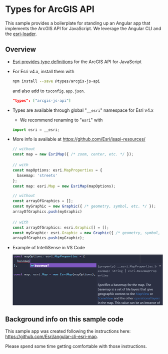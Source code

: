 # Types for ArcGIS API

This sample provides a boilerplate for standing up an Angular app that implements the ArcGIS API for JavaScript.  We leverage the Angular CLI and the [esri-loader](https://github.com/Esri/esri-loader).

## Overview

- [Esri provides type definitions](https://github.com/Esri/jsapi-resources/) for the ArcGIS API for JavaScript

- For Esri v4.x, install them with

  ```bash
  npm install --save @types/arcgis-js-api
  ```

  and also add to `tsconfig.app.json`.

  ```json
  "types": ["arcgis-js-api"]
  ```

- Types are available through global "`__esri`" namespace for Esri v4.x

  - We recommend renaming to "`esri`" with

  ```ts
  import esri = __esri;
  ```

- More info is available at https://github.com/Esri/jsapi-resources/

  ```ts
  // without
  const map = new EsriMap({ /* zoom, center, etc. */ });

  // with
  const mapOptions: esri.MapProperties = {
    basemap: 'streets'
  };
  const map: esri.Map = new EsriMap(mapOptions);
  ```

  ```ts
  // without
  const arrayOfGraphics = [];
  const myGraphic = new Graphic({ /* geometry, symbol, etc. */ });
  arrayOfGraphics.push(myGraphic)

  // with
  const arrayOfGraphics: esri.Graphic[] = [];
  const myGraphic: esri.Graphic = new Graphic({ /* geometry, symbol, etc. */ });
  arrayOfGraphics.push(myGraphic);
  ```

- Example of IntelliSense in VS Code

  ![autocomplete screenshot](autocomplete_screenshot.png)

## Background info on this sample code

This sample app was created following the instructions here: https://github.com/Esri/angular-cli-esri-map.

Please spend some time getting comfortable with those instructions.

